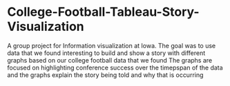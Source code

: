 # College-Football-Tableau-Story-Visualization
A group project for Information visualization at Iowa. The goal was to use data that we found interesting to build and show a story with different graphs based on our college football data that we found
The graphs are focused on highlighting conference success over the timepspan of the data and the graphs explain the story being told and why that is occurring
